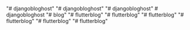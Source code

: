 "# djangobloghost" 
"# djangobloghost" 
"# djangobloghost" 
#   d j a n g o b l o g h o s t  
 "# blog" 
"# flutterblog" 
"# flutterblog" 
"# flutterblog" 
"# flutterblog" 
"# flutterblog" 
"# flutterblog" 
